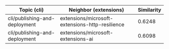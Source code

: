 | Topic (cli) | Neighbor (extensions) | Similarity |
|-------------|-------------------|------------|
| cli/publishing-and-deployment | extensions/microsoft-extensions-http-resilience | 0.6248 |
| cli/publishing-and-deployment | extensions/microsoft-extensions-ai | 0.6098 |
